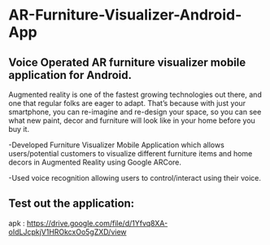 # AR-Furniture-Visualizer-Android-App

 ## Voice Operated AR furniture visualizer mobile application for Android.
Augmented reality is one of the fastest growing technologies out there, and one that regular folks are eager to adapt. That’s because with just your smartphone, you can re-imagine and re-design your space, so you can see what new paint, decor and furniture will look like in your home before you buy it.

-Developed Furniture Visualizer Mobile Application which allows users/potential customers to visualize different furniture items and home decors in Augmented Reality using Google ARCore.

-Used voice recognition allowing users to control/interact using their voice.

## Test out the application:
apk : https://drive.google.com/file/d/1Yfvq8XA-oIdLJcpkjV1HROkcxOo5gZXD/view
